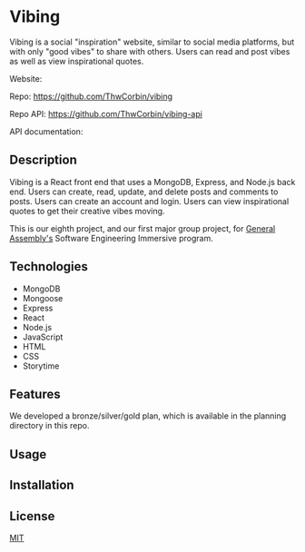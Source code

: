 # Vibing

Vibing is a social "inspiration" website, similar to social media platforms, but with only "good vibes" to share with others. Users can read and post vibes as well as view inspirational quotes.

Website:

Repo: https://github.com/ThwCorbin/vibing

Repo API: https://github.com/ThwCorbin/vibing-api

API documentation:

## Description

Vibing is a React front end that uses a MongoDB, Express, and Node.js back end. Users can create, read, update, and delete posts and comments to posts. Users can create an account and login. Users can view inspirational quotes to get their creative vibes moving.

<!-- Screenshot goes here -->

This is our eighth project, and our first major group project, for [General Assembly's](https://generalassemb.ly/ "General Assembly homepage") Software Engineering Immersive program.

## Technologies

- MongoDB
- Mongoose
- Express
- React
- Node.js
- JavaScript
- HTML
- CSS
- Storytime

## Features

We developed a bronze/silver/gold plan, which is available in the planning directory in this repo.

## Usage

<!--
Go to http://pub-quiz-game.herokuapp.com/history, which will GET 50 questions in JSON format from the database. See the [API documentation](http://pub-quiz-game.herokuapp.com/doc "Pub Quiz API documentation") for the routes to perform CRUD operations in [Postman](https://www.postman.com/ "A collaboration platform for API development."). -->

<!-- Follow the installation instructions below, `cd` to the pub-quiz directory, and run the following commands in the terminal:

- `node db/seed.js`
- `nodemon index.js`
- note: or `node index.js` if you do not have nodemon installed

Then paste http://localhost:3000/history into your favorite browser. Enjoy the JSON data.

Note: for better viewing pleasure, add an extension to your browser that formats JSON data. For example, the JSON Viewer extension in Chrome is lovely. -->

## Installation

<!-- - Clone the repo: https://github.com/ThwCorbin/pub-quiz
- `cd` to the pub-quiz directory
- run `npm i` in the terminal
- note: you will also need to install mongodb globally -->

## License

[MIT](LICENSE.txt "MIT License text file")
